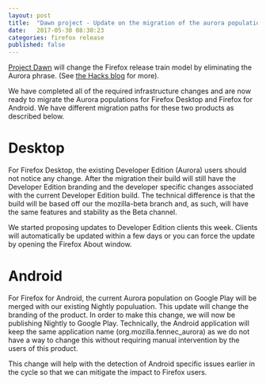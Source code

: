 ```yaml
---
layout: post
title:  "Dawn project - Update on the migration of the aurora populations"
date:   2017-05-30 08:30:23
categories: firefox release
published: false
---
```


[Project Dawn](http://release.mozilla.org/firefox/release/2017/04/17/Dawn-Project-FAQ.html) will change the Firefox release train model by eliminating the Aurora phrase. (See [the Hacks blog](https://hacks.mozilla.org/2017/04/simplifying-firefox-release-channels/) for more). 

We have completed all of the required infrastructure changes and are now ready to migrate the Aurora populations for Firefox Desktop and Firefox for Android. We have different migration paths for these two products as described below.

# Desktop

For Firefox Desktop, the existing Developer Edition (Aurora) users should not notice any change. After the migration their build will still have the Developer Edition branding and the developer specific changes associated with the current Developer Edition build. The technical difference is that the build will be based off our the mozilla-beta branch and, as such, will have the same features and stability as the Beta channel.

We started proposing updates to Developer Edition clients this week. Clients will automatically be updated within a few days or you can force the update by opening the Firefox About window.


# Android

For Firefox for Android, the current Aurora population on Google Play will be merged with our existing Nightly populuation. This update will change the branding of the product. In order to make this change, we will now be publishing Nightly to Google Play. Technically, the Android application will keep the same application name (org.mozilla.fennec_aurora) as we do not have a way to change this without requiring manual intervention by the users of this product.

This change will help with the detection of Android specific issues earlier in the cycle so that we can mitigate the impact to Firefox users.

